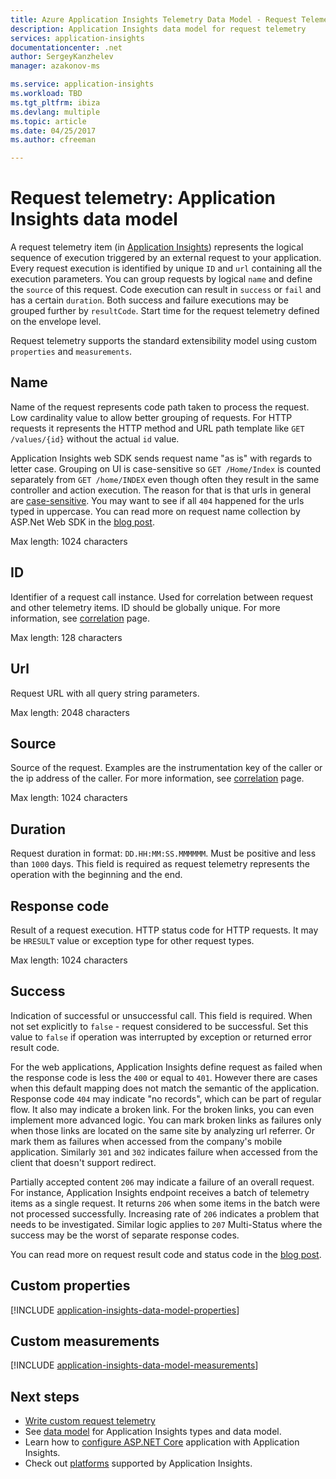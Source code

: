 ```yaml
---
title: Azure Application Insights Telemetry Data Model - Request Telemetry | Microsoft Docs
description: Application Insights data model for request telemetry
services: application-insights
documentationcenter: .net
author: SergeyKanzhelev
manager: azakonov-ms

ms.service: application-insights
ms.workload: TBD
ms.tgt_pltfrm: ibiza
ms.devlang: multiple
ms.topic: article
ms.date: 04/25/2017
ms.author: cfreeman

---
```

# Request telemetry: Application Insights data model

A request telemetry item (in [Application Insights](app-insights-overview.md)) represents the logical sequence of execution triggered by an external request to your application. Every request execution is identified by unique `ID` and `url` containing all the execution parameters. You can group requests by logical `name` and define the `source` of this request. Code execution can result in `success` or `fail` and has a certain `duration`. Both success and failure executions may be grouped further by `resultCode`. Start time for the request telemetry defined on the envelope level.

Request telemetry supports the standard extensibility model using custom `properties` and `measurements`.

## Name

Name of the request represents code path taken to process the request. Low cardinality value to allow better grouping of requests. For HTTP requests it represents the HTTP method and URL path template like `GET /values/{id}` without the actual `id` value.

Application Insights web SDK sends request name "as is" with regards to letter case. Grouping on UI is case-sensitive so `GET /Home/Index` is counted separately from `GET /home/INDEX` even though often they result in the same controller and action execution. The reason for that is that urls in general are [case-sensitive](http://www.w3.org/TR/WD-html40-970708/htmlweb.html). You may want to see if all `404` happened for the urls typed in uppercase. You can read more on request name collection by ASP.Net Web SDK in the [blog post](http://apmtips.com/blog/2015/02/23/request-name-and-url/).

Max length: 1024 characters

## ID

Identifier of a request call instance. Used for correlation between request and other telemetry items. ID should be globally unique. For more information, see [correlation](application-insights-correlation.md) page.

Max length: 128 characters

## Url

Request URL with all query string parameters.

Max length: 2048 characters

## Source

Source of the request. Examples are the instrumentation key of the caller or the ip address of the caller. For more information, see [correlation](application-insights-correlation.md) page.

Max length: 1024 characters

## Duration

Request duration in format: `DD.HH:MM:SS.MMMMMM`. Must be positive and less than `1000` days. This field is required as request telemetry represents the operation with the beginning and the end.

## Response code

Result of a request execution. HTTP status code for HTTP requests. It may be `HRESULT` value or exception type for other request types.

Max length: 1024 characters

## Success

Indication of successful or unsuccessful call. This field is required. When not set explicitly to `false` - request considered to be successful. Set this value to `false` if operation was interrupted by exception or returned error result code.

For the web applications, Application Insights define request as failed when the response code is less the `400` or equal to `401`. However there are cases when this default mapping does not match the semantic of the application. Response code `404` may indicate "no records", which can be part of regular flow. It also may indicate a broken link. For the broken links, you can even implement more advanced logic. You can mark broken links as failures only when those links are located on the same site by analyzing url referrer. Or mark them as failures when accessed from the company's mobile application. Similarly `301` and `302` indicates failure when accessed from the client that doesn't support redirect.

Partially accepted content `206` may indicate a failure of an overall request. For instance, Application Insights endpoint receives a batch of telemetry items as a single request. It returns `206` when some items in the batch were not processed successfully. Increasing rate of `206` indicates a problem that needs to be investigated. Similar logic applies to `207` Multi-Status where the success may be the worst of separate response codes.

You can read more on request result code and status code in the [blog post](http://apmtips.com/blog/2016/12/03/request-success-and-response-code/).

## Custom properties

[!INCLUDE [application-insights-data-model-properties](../../includes/application-insights-data-model-properties.md)]

## Custom measurements

[!INCLUDE [application-insights-data-model-measurements](../../includes/application-insights-data-model-measurements.md)]

## Next steps

- [Write custom request telemetry](app-insights-api-custom-events-metrics.md#trackrequest)
- See [data model](application-insights-data-model.md) for Application Insights types and data model.
- Learn how to [configure ASP.NET Core](app-insights-asp-net.md) application with Application Insights.
- Check out [platforms](app-insights-platforms.md) supported by Application Insights.
